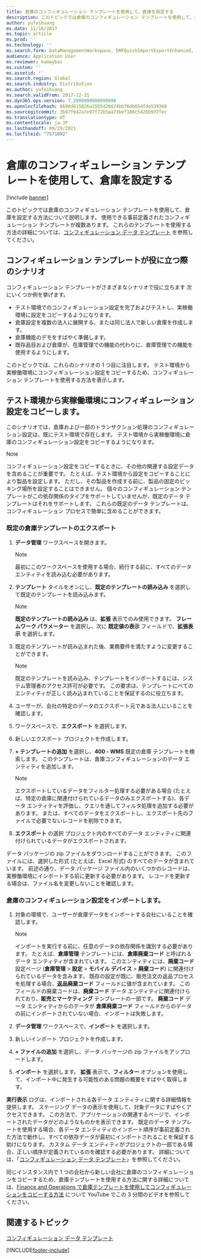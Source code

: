 ```yaml
---
title: 倉庫のコンフィギュレーション テンプレートを使用して、倉庫を設定する
description: このトピックでは倉庫のコンフィギュレーション テンプレートを使用して、倉庫を設定する方法について説明します。
author: yufeihuang
ms.date: 11/16/2017
ms.topic: article
ms.prod: ''
ms.technology: ''
ms.search.form: DataManagementWorkspace, DMFQuickImportExportEnhanced, DMFDefinitionGroupTemplate, DMFEntityTemplateDefinitionLoadDialog
audience: Application User
ms.reviewer: kamaybac
ms.custom: ''
ms.assetid: ''
ms.search.region: Global
ms.search.industry: Distribution
ms.author: yufeihuang
ms.search.validFrom: 2017-12-31
ms.dyn365.ops.version: 7.2999999999999998
ms.openlocfilehash: 6698d615826a1555426824bb76db654fde539360
ms.sourcegitcommit: 3b87f042a7e97f72b5aa73bef186c5426b937fec
ms.translationtype: HT
ms.contentlocale: ja-JP
ms.lasthandoff: 09/29/2021
ms.locfileid: "7571092"
---
```

# <a name="set-up-a-warehouse-by-using-a-warehouse-configuration-template"></a>倉庫のコンフィギュレーション テンプレートを使用して、倉庫を設定する

[!include [banner](../includes/banner.md)]

このトピックでは倉庫のコンフィギュレーション テンプレートを使用して、倉庫を設定する方法について説明します。 使用できる事前定義されたコンフィギュレーション テンプレートが複数あります。 これらのテンプレートを使用する方法の詳細については、[コンフィギュレーション データ テンプレート](../../fin-ops-core/dev-itpro/data-entities/configuration-data-templates.md) を参照してください。

## <a name="scenarios-where-configuration-templates-can-be-helpful"></a>コンフィギュレーション テンプレートが役に立つ際のシナリオ

コンフィギュレーション テンプレートがさまざまなシナリオで役に立ちます 次にいくつか例を挙げます。

- テスト環境でのコンフィギュレーション設定を完了およびテストし、実稼働環境に設定をコピーするようになります。
- 倉庫設定を複数の法人に展開する、または同じ法人で新しい倉庫を作成します。
- 倉庫機能のデモをすばやく準備します。
- 既存品目および倉庫が、在庫管理での機能の代わりに、倉庫管理での機能を使用するようにします。

このトピックでは、これらのシナリオの 1 つ目に注目します。 テスト環境から実稼働環境にコンフィギュレーション設定をコピーするため、コンフィギュレーション テンプレートを使用する方法を表示します。

## <a name="copy-a-configuration-setup-from-a-test-environment-to-a-production-environment"></a>テスト環境から実稼働環境にコンフィギュレーション設定をコピーします。

このシナリオでは、倉庫および一部のトランザクション処理のコンフィギュレーション設定は、既にテスト環境で存在します。 テスト環境から実稼働環境に倉庫のコンフィギュレーション設定をコピーするようになります。

> [!NOTE]
> コンフィギュレーション設定をコピーするときに、その他の関連する設定データを含めることが重要です。 たとえば、テスト環境から設定をコピーすることにより製品を設定します。 ただし、その製品を作成する前に、製品の固定のピッキング場所を設定することはできません。 個々のコンフィギュレーション テンプレートがこの依存関係のタイプをサポートしていませんが、既定のデータ テンプレートはそれをサポートします。 これらの既定のデータ テンプレートは、コンフィギュレーション プロセスで簡単に含めることができます。

### <a name="export-a-default-warehouse-template"></a>既定の倉庫テンプレートのエクスポート 

1. **データ管理** ワークスペースを開きます。

    > [!NOTE]
    > 最初にこのワークスペースを使用する場合、続行する前に、すべてのデータ エンティティを読み込む必要があります。

2. **テンプレート** タイルをオンにし、**既定のテンプレートの読み込み** を選択して既定のテンプレートを読み込みます。

    > [!NOTE]
    > **既定のテンプレートの読み込み** は、**拡張** 表示でのみ使用できます。 **フレームワーク パラメーター** を選択し、次に **既定値の表示** フィールドで、**拡張表示** を選択します。

3. 既定のテンプレートが読み込まれた後、業務要件を満たすように変更することができます。

    > [!NOTE]
    > 既定のテンプレートを読み込み、テンプレートをインポートするには、システム管理者のアクセス許可が必要です。 この要求は、テンプレートにべてのエンティティが正しく読み込まれていることを保証するのに役立ちます。

4. ユーザーが、会社の特定のデータのエクスポート元である法人にいることを確認します。
5. ワークスペースで、**エクスポート** を選択します。
6. 新しいエクスポート プロジェクトを作成します。
7. **+ テンプレートの追加** を選択し、**400 - WMS** 既定の倉庫 テンプレートを検索します。 このテンプレートは、倉庫コンフィギュレーションのデータ エンティティを追加します。

    > [!NOTE]
    > エクスポートしているデータをフィルター処理する必要がある場合 (たとえば、特定の倉庫に関連付けられているデータのみエクスポートする)、各データ エンティティを評価し、クエリを通してフィルタ処理を追加する必要があります。 または、すべてのデータをエクスポートし、エクスポート先のファイルで必要でないレコードを削除できます。

8. **エクスポート** の選択 プロジェクト内のすべてのデータ エンティティに関連付けられているデータがエクスポートされます。

データ パッケージの zip ファイルをダウンロードすることができます。 このファイルには、選択した形式 (たとえば、Excel 形式) のすべてのデータが含まれています。 前述の通り、データ パッケージ ファイル内のいくつかのレコードは、実稼働環境にインポートする前に更新する必要があります。 レコードを更新する場合は、ファイル名を変更しないことを確認します。

### <a name="import-a-warehouse-configuration-setup"></a>倉庫のコンフィギュレーション設定をインポートします。

1. 対象の環境で、ユーザーが倉庫データをインポートする会社にいることを確認します。

    > [!NOTE]
    > インポートを実行する前に、任意のデータの依存関係を識別する必要があります。 たとえば、**倉庫管理** テンプレートには、**倉庫廃棄コード** と呼ばれるデータ エンティティが含まれています。 このエンティティには、**廃棄コード** 設定ページ (**倉庫管理** > **設定** > **モバイル デバイス** > **廃棄コード**) に関連付けられているデータを含みます。 既存の設定が既に、販売注文の返品プロセスを処理する場合、**返品廃棄コード** フィールドに値が含まれています。 このフィールドの廃棄コードは、**廃棄コード** データ エンティティに関連付けられており、**販売とマーケティング** テンプレートの一部です。 **廃棄コード** データ エンティティからのデータが **倉庫廃棄コード** フィールドからのデータの前にインポートされていない場合、インポートは失敗します。

2. **データ管理** ワークスペースで、**インポート** を選択します。
3. 新しいインポート プロジェクトを作成します。
4. **+ ファイルの追加** を選択し、データ パッケージの zip ファイルをアップロードします。
5. **インポート** を選択します。 **拡張** 表示で、**フィルター** オプションを使用して、インポート中に発生する可能性のある問題の概要をすばやく取得します。

**実行表示** ログは、インポートされる各データ エンティティに関する詳細情報を提供します。 ステージング データの表示を使用して、対象データにすばやくアクセスできます。 この方法で、アプリケーションの関連するページで、インポートされたデータがどのようなものかを表示できます。 既定のデータ テンプレートを使用する場合、各データ エンティティのインポート順序が事前定義された方法で動作し、すべての依存データが最初にインポートされることを保証する助けになります。 カスタム データ エンティティがプロジェクトの一部である場合、正しい順序が定義されているのを確認する必要があります。 詳細については、「[コンフィギュレーション データ テンプレート](../../fin-ops-core/dev-itpro/data-entities/configuration-data-templates.md)」を参照してください。

同じインスタンス内で 1 つの会社から新しい会社に倉庫のコンフィギュレーションをコピーするため、倉庫テンプレートを使用する方法に関する詳細については、[Finance and Operations で倉庫テンプレートを使用してコンフィギュレーションをコピーする方法](https://www.youtube.com/watch?v=K2WIfFlqJYs) について YouTube でこの 3 分間のビデオを参照してください。

## <a name="related-topic"></a>関連するトピック

[コンフィギュレーション データ テンプレート](../../fin-ops-core/dev-itpro/data-entities/configuration-data-templates.md)


[!INCLUDE[footer-include](../../includes/footer-banner.md)]